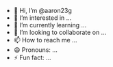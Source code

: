 - 👋 Hi, I’m @aaron23g
- 👀 I’m interested in ...
- 🌱 I’m currently learning ...
- 💞️ I’m looking to collaborate on ...
- 📫 How to reach me ...
- 😄 Pronouns: ...
- ⚡ Fun fact: ...

<!---
aaron23g/aaron23g is a ✨ special ✨ repository because its `README.md` (this file) appears on your GitHub profile.
You can click the Preview link to take a look at your changes.
--->

